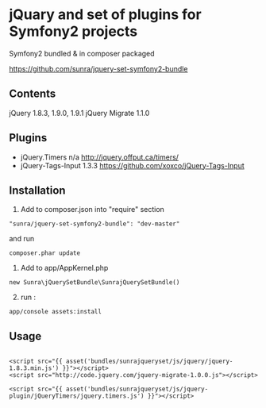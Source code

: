 jQuary and set of plugins for Symfony2 projects
===============================================

Symfony2 bundled & in composer packaged

https://github.com/sunra/jquery-set-symfony2-bundle


Contents
--------
jQuery 1.8.3, 1.9.0, 1.9.1
jQuery Migrate 1.1.0

Plugins
-------
- jQuery.Timers        n/a       http://jquery.offput.ca/timers/
- jQuery-Tags-Input    1.3.3     https://github.com/xoxco/jQuery-Tags-Input



Installation
------------

1. Add to composer.json into "require" section
```
"sunra/jquery-set-symfony2-bundle": "dev-master"
```
and run 
```
composer.phar update
```

1. Add to app/AppKernel.php
```
new Sunra\jQuerySetBundle\SunrajQuerySetBundle()
```

2. run :
```
app/console assets:install
```


Usage
-----
```

<script src="{{ asset('bundles/sunrajqueryset/js/jquery/jquery-1.8.3.min.js') }}"></script>
<script src="http://code.jquery.com/jquery-migrate-1.0.0.js"></script>

<script src="{{ asset('bundles/sunrajqueryset/js/jquery-plugin/jQueryTimers/jquery.timers.js') }}"></script>

```